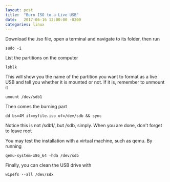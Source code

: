 ```yaml
---
layout: post
title:  "Burn ISO to a Live USB"
date:   2017-06-16 12:00:00 -0200
categories: linux
---
```


Download the .iso file, open a terminal and navigate to its folder, then run

    sudo -i

List the partitions on the computer

    lsblk

This will show you the name of the partition you want to format as a live USB and
tell you whether it is mounted or not. If it is, remember to unmount it

    umount /dev/sdb1

Then comes the burning part

    dd bs=4M if=myfile.iso of=/dev/sdb && sync

Notice this is not /sdb1/, but /sdb, simply. When you are done, don't forget to leave root

You may test the installation with a virtual machine, such as qemu. By running

    qemu-system-x86_64 -hda /dev/sdb


Finally, you can clean the USB drive with

    wipefs --all /dev/sdx
